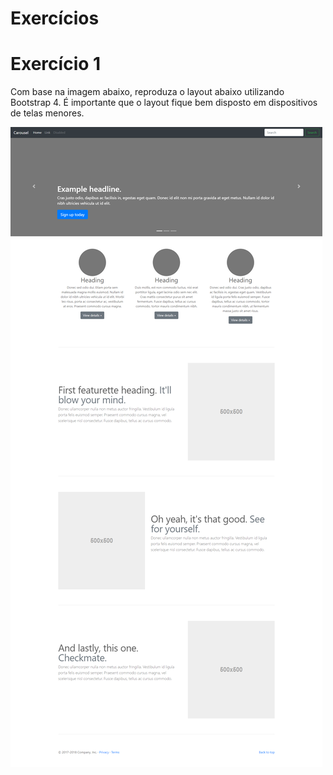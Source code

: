 <h1>Exercícios</h1>

<h1>Exercício 1</h1>

<p>Com base na imagem abaixo, reproduza o layout abaixo utilizando Bootstrap 4. É importante que o layout fique bem disposto em dispositivos de telas menores.</p>
<img src="../img/exercicio1.png" />
